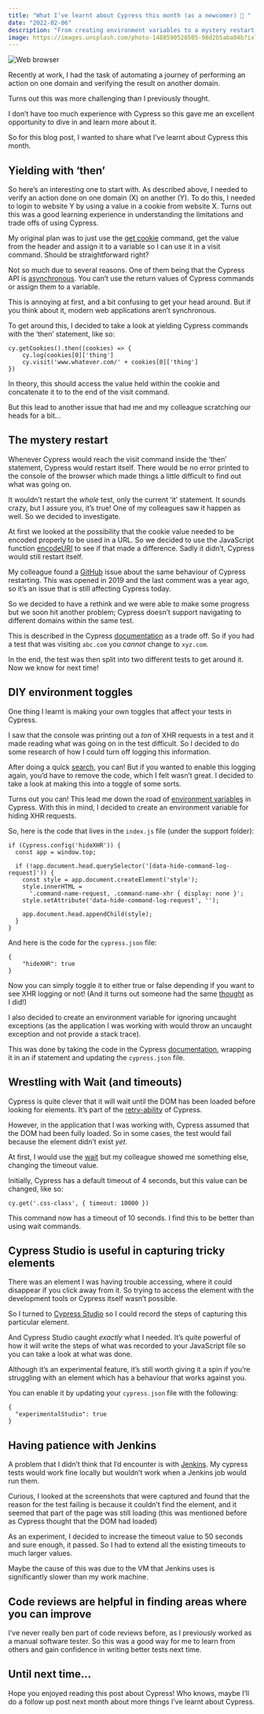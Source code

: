 ```yaml
---
title: "What I’ve learnt about Cypress this month (as a newcomer) 🤖 "
date: "2022-02-06"
description: "From creating environment variables to a mystery restart."
image: https://images.unsplash.com/photo-1488590528505-98d2b5aba04b?ixlib=rb-1.2.1&ixid=MnwxMjA3fDB8MHxwaG90by1wYWdlfHx8fGVufDB8fHx8&auto=format&fit=crop&w=1770&q=80
---
```


![Web browser](https://images.unsplash.com/photo-1488590528505-98d2b5aba04b?ixlib=rb-1.2.1&ixid=MnwxMjA3fDB8MHxwaG90by1wYWdlfHx8fGVufDB8fHx8&auto=format&fit=crop&w=1770&q=80)

Recently at work, I had the task of automating a journey of performing an action on one domain and verifying the result on another domain.

Turns out this was more challenging than I previously thought.

I don’t have too much experience with Cypress so this gave me an excellent opportunity to dive in and learn more about it.

So for this blog post, I wanted to share what I’ve learnt about Cypress this month.

## Yielding with ‘then’
So here’s an interesting one to start with. As described above, I needed to verify an action done on one domain (X) on another (Y). To do this, I needed to login to website Y by using a value in a cookie from website X. Turns out this was a good learning experience in understanding the limitations and trade offs of using Cypress.

My original plan was to just use the [get cookie](https://example.cypress.io/commands/cookies#getCookie) command, get the value from the header and assign it to a variable so I can use it in a visit command. Should be straightforward right? 

Not so much due to several reasons. One of them being that the Cypress API is [asynchronous](https://docs.cypress.io/guides/core-concepts/variables-and-aliases#Return-Values). You can’t use the return values of Cypress commands or assign them to a variable.

This is annoying at first, and a bit confusing to get your head around. But if you think about it, modern web applications aren’t synchronous.

To get around this, I decided to take a look at yielding Cypress commands with the ‘then’ statement, like so:

```
cy.getCookies().then((cookies) => {
	cy.log(cookies[0]['thing']
	cy.visit('www.whatever.com/' + cookies[0]['thing']
})
```

In theory, this should access the value held within the cookie and concatenate it to to the end of the visit command.

But this lead to another issue that had me and my colleague scratching our heads for a bit…

## The mystery restart
Whenever Cypress would reach the visit command inside the ‘then’ statement, Cypress would restart itself. There would be no error printed to the console of the browser which made things a little difficult to find out what was going on.

It wouldn’t restart the _whole_ test, only the current ‘it’ statement. It sounds crazy, but I assure you, it’s true! One of my colleagues saw it happen as well. So we decided to investigate.

At first we looked at the possibility that the cookie value needed to be encoded properly to be used in a URL. So we decided to use the JavaScript function [encodeURI](https://developer.mozilla.org/en-US/docs/Web/JavaScript/Reference/Global_Objects/encodeURI) to see if that made a difference. Sadly it didn’t, Cypress would still restart itself.

My colleague found a [GitHub](https://github.com/cypress-io/cypress/issues/3454) issue about the same behaviour of Cypress restarting. This was opened in 2019 and the last comment was a year ago, so it’s an issue that is still affecting Cypress today.

So we decided to have a rethink and we were able to make some progress but we soon hit another problem; Cypress doesn’t support navigating to different domains within the same test.

This is described in the Cypress [documentation](https://docs.cypress.io/guides/references/trade-offs#Same-origin) as a trade off. So if you had a test that was visiting `abc.com` you _cannot_ change to `xyz.com`.

In the end, the test was then split into two different tests to get around it. Now we know for next time!

## DIY environment toggles
One thing I learnt is making your own toggles that affect your tests in Cypress.

I saw that the console was printing out a _ton_ of XHR requests in a test and it made reading what was going on in the test difficult. So I decided to do some research of how I could turn off logging this information.

After doing a quick [search](https://gist.github.com/simenbrekken/3d2248f9e50c1143bf9dbe02e67f5399), you can! But if you wanted to enable this logging again, you’d have to remove the code, which I felt wasn’t great. I decided to take a look at making this into a toggle of some sorts.

Turns out you can! This lead me down the road of [environment variables](https://docs.cypress.io/guides/guides/environment-variables#Setting) in Cypress. With this in mind, I decided to create an environment variable for hiding XHR requests.

So, here is the code that lives in the `index.js` file (under the support folder):

```
if (Cypress.config('hideXHR')) {
  const app = window.top;

  if (!app.document.head.querySelector('[data-hide-command-log-request]')) {
    const style = app.document.createElement('style');
    style.innerHTML =
      '.command-name-request, .command-name-xhr { display: none }';
    style.setAttribute('data-hide-command-log-request', '');

    app.document.head.appendChild(style);
  }
}
```

And here is the code for the `cypress.json` file:
```
{
	"hideXHR": true
}
```

Now you can simply toggle it to either true or false depending if you want to see XHR logging or not! (And it turns out someone had the same [thought](https://dev.to/samelawrence/muting-noisy-xhr-logs-in-cypress-4495) as I did!)

I also decided to create an environment variable for ignoring uncaught exceptions (as the application I was working with would throw an uncaught exception and not provide a stack trace).

This was done by taking the code in the Cypress [documentation](https://docs.cypress.io/api/events/catalog-of-events#Uncaught-Exceptions), wrapping it in an if statement and updating the `cypress.json` file.

## Wrestling with Wait (and timeouts)
Cypress is quite clever that it will wait until the DOM has been loaded before looking for elements. It’s part of the [retry-ability](https://docs.cypress.io/guides/core-concepts/retry-ability) of Cypress.

However, in the application that I was working with, Cypress assumed that the DOM had been fully loaded. So in some cases, the test would fail because the element didn’t exist _yet_.

At first, I would use the [wait](https://docs.cypress.io/api/commands/wait#Syntax) but my colleague showed me something else, changing the timeout value.

Initially, Cypress has a default timeout of 4 seconds, but this value can be changed, like so:

```
cy.get('.css-class', { timeout: 10000 })
```

This command now has a timeout of 10 seconds. I find this to be better than using wait commands.

## Cypress Studio is useful in capturing tricky elements 
There was an element I was having trouble accessing, where it could disappear if you click away from it. So trying to access the element with the development tools or Cypress itself wasn’t possible.

So I turned to [Cypress Studio](https://docs.cypress.io/guides/core-concepts/cypress-studio#Overview) so I could record the steps of capturing this particular element.

And Cypress Studio caught _exactly_ what I needed. It’s quite powerful of how it will write the steps of what was recorded to your JavaScript file so you can take a look at what was done.

Although it’s an experimental feature, it’s still worth giving it a spin if you’re struggling with an element which has a behaviour that works against you.

You can enable it by updating your `cypress.json` file with the following:
```
{
  "experimentalStudio": true
}
```

## Having patience with Jenkins
A problem that I didn’t think that I’d encounter is with [Jenkins](https://www.jenkins.io/). My cypress tests would work fine locally but wouldn’t work when a Jenkins job would run them.

Curious, I looked at the screenshots that were captured and found that the reason for the test failing is because it couldn’t find the element, and it seemed that part of the page was still loading (this was mentioned before as Cypress thought that the DOM had loaded)

As an experiment, I decided to increase the timeout value to 50 seconds and sure enough, it passed. So I had to extend all the existing timeouts to much larger values.

Maybe the cause of this was due to the VM that Jenkins uses is significantly slower than my work machine.

## Code reviews are helpful in finding areas where you can improve
I’ve never really ben part of code reviews before, as I previously worked as a manual software tester. So this was a good way for me to learn from others and gain confidence in writing better tests next time.

## Until next time…
Hope you enjoyed reading this post about Cypress! Who knows, maybe I’ll do a follow up post next month about more things I’ve learnt about Cypress.
